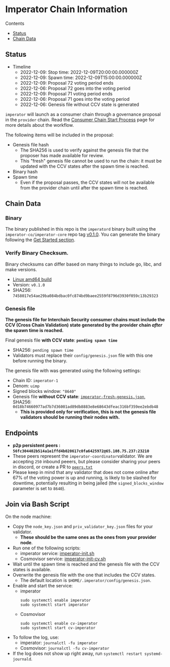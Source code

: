 # Imperator Chain Information

Contents

* [Status](#status)
* [Chain Data](#chain-data)

## Status

* Timeline
   * 2022-12-09: Stop time: 2022-12-09T20:00:00.000000Z
   * 2022-12-09: Spawn time: 2022-12-09T15:00:00.000000Z
   * 2022-12-09: Proposal 72 voting period ends
   * 2022-12-06: Proposal 72 goes into the voting period
   * 2022-12-09: Proposal 71 voting period ends
   * 2022-12-06: Proposal 71 goes into the voting period
   * 2022-12-06: Genesis file without CCV state is generated

`imperator` will launch as a consumer chain through a governance proposal in the `provider` chain. Read the [Consumer Chain Start Process](https://github.com/hyphacoop/ics-testnets/blob/main/docs/Consumer-Chain-Start-Process.md) page for more details about the workflow.

The following items will be included in the proposal:
* Genesis file hash
  * The SHA256 is used to verify against the genesis file that the proposer has made available for review.
  * This "fresh" genesis file cannot be used to run the chain: it must be updated with the CCV states after the spawn time is reached.
* Binary hash
* Spawn time
  * Even if the proposal passes, the CCV states will not be available from the provider chain until after the spawn time is reached.

## Chain Data

### Binary

The binary published in this repo is the `imperatord` binary built using the `imperator-co/imperator-core` repo tag [v0.1.0](https://github.com/imperator-co/imperator-core/releases/tag/v0.1.0). You can generate the binary following the [Get Started section](https://github.com/imperator-co/imperator-core/tree/v0.1.0#get-started).

### Verify Binary Checksum.
Binary checksums can differ based on many things to include go, libc, and make versions.

  * [Linux amd64 build](https://github.com/imperator-co/imperator-core/releases/download/v0.1.0/imperatord)
  * Version: `v0.1.0`
  * SHA256: `7458017e54ae29ba084bdbac0fc874bd9baee2559f8796d3930f059c13b29323`

### Genesis file

**The genesis file for Interchain Security consumer chains must include the CCV (Cross Chain Validation) state generated by the provider chain _after_ the spawn time is reached.**

Final genesis file **with CCV state**: **`pending spawn time`**
- SHA256: `pending spawn time`
- Validators must replace their `config/genesis.json` file with this one before running the binary.

The genesis file with was generated using the following settings:

* Chain ID: `imperator-1`
* Denom: `uimp`
* Signed blocks window: `"8640"`
* Genesis file **without CCV state**: [`imperator-fresh-genesis.json`](imperator-fresh-genesis.json), SHA256: `0d18b74660977ad7b7d36001ad89db8883e8e68643dfeac316bf359ee2ebdb48`
  * **This is provided only for verification, this is not the genesis file validators should be running their nodes with.**

## Endpoints

* **p2p persistent peers : `56fc304402b514a1e1ffd4b020617c0fa6425972@65.108.75.237:23210`**
* These peers represent the `imperator-coordinator`validator. We are accepting `250` inbound peeers, but please consider sharing your peers in discord, or create a PR to [`peers.txt`](peers.txt)
* Please keep in mind that any validator that does not come online after 67% of the voting power is up and running, is likely to be slashed for downtime, potentially resulting in being jailed (the `signed_blocks_window` parameter is set to `8640`).

## Join via Bash Script

On the node machine:
- Copy the `node_key.json` and `priv_validator_key.json` files for your validator.
  - **These should be the same ones as the ones from your provider node**.
- Run one of the following scripts:
  - imperator service: [imperator-init.sh](imperator-init.sh)
  - Cosmovisor service: [imperator-init-cv.sh](imperator-init-cv.sh)
- Wait until the spawn time is reached and the genesis file with the CCV states is available.
- Overwrite the genesis file with the one that includes the CCV states.
  - The default location is `$HOME/.imperator/config/genesis.json`.
- Enable and start the service:
  - imperator
    ```
    sudo systemctl enable imperator
    sudo systemctl start imperator
    ```
  - Cosmovisor
    ```
    sudo systemctl enable cv-imperator
    sudo systemctl start cv-imperator
    ```
- To follow the log, use:
  - imperator: `journalctl -fu imperator`
  - Cosmovisor: `journalctl -fu cv-imperator`
- If the log does not show up right away, run `systemctl restart systemd-journald`.
